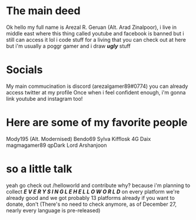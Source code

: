 # The main deed
Ok hello my full name is Arezal R. Geruan (Alt. Arad Zinalpoor),
i live in middle east where this thing called youtube and facebook is banned but i still can access it lol
i code stuff for a living that you can check out at here
but i'm usually a poggr gamer and i draw ***ugly*** stuff
# Socials
My main commucination is discord (arezalgamer89#0774)
you can already access twitter at my profile
Once when i feel confident enough, i'm gonna link youtube and instagram too!
# Here are some of my favorite people
Mody195 (Alt. Modernised)
Bendo69
Sylva
Kifflosk
4G
Daix
magmagamer89
qpDark Lord
Arshanjoon
# so a little talk
yeah go check out /helloworld and contribute
why? because i'm planning to collect ***E V E R Y  S I N G L E  H E L L O  W O R L D*** on every platform
we're already good and we got probably 13 platforms already
if you want to donate, don't (There's no need to check anymore, as of December 27, nearly every language is pre-released)

<!---
ArezalGame89/ArezalGame89 is a ✨ special ✨ repository because its `README.md` (this file) appears on your GitHub profile.
You can click the Preview link to take a look at your changes.
--->

